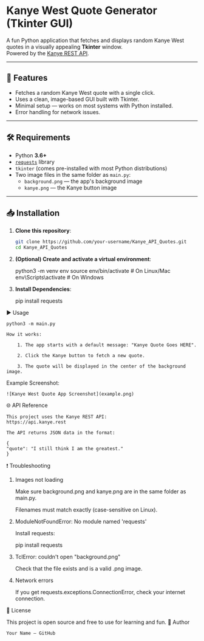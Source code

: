 # Kanye West Quote Generator (Tkinter GUI)

A fun Python application that fetches and displays random Kanye West quotes in a visually appealing **Tkinter** window.  
Powered by the [Kanye REST API](https://api.kanye.rest).

---

## 📌 Features
- Fetches a random Kanye West quote with a single click.
- Uses a clean, image-based GUI built with Tkinter.
- Minimal setup — works on most systems with Python installed.
- Error handling for network issues.

---

## 🛠 Requirements
- Python **3.6+**
- [`requests`](https://pypi.org/project/requests/) library
- `tkinter` (comes pre-installed with most Python distributions)
- Two image files in the same folder as `main.py`:
  - `background.png` — the app's background image
  - `kanye.png` — the Kanye button image

---

## 📥 Installation

1. **Clone this repository**:
   ```bash
   git clone https://github.com/your-username/Kanye_API_Quotes.git
   cd Kanye_API_Quotes


2. **(Optional) Create and activate a virtual environment**:

    python3 -m venv env 
    source env/bin/activate  # On Linux/Mac
    env\Scripts\activate     # On Windows

3. **Install Dependencies**:

    pip install requests

▶ Usage

    python3 -m main.py

    How it works:

        1. The app starts with a default message: "Kanye Quote Goes HERE".

        2. Click the Kanye button to fetch a new quote.

        3. The quote will be displayed in the center of the background image.

Example Screenshot:

    ![Kanye West Quote App Screenshot](example.png)

🌐 API Reference

    This project uses the Kanye REST API:
    https://api.kanye.rest

    The API returns JSON data in the format:

    {
    "quote": "I still think I am the greatest."
    }

❗ Troubleshooting
1. Images not loading

    Make sure background.png and kanye.png are in the same folder as main.py.

    Filenames must match exactly (case-sensitive on Linux).

2. ModuleNotFoundError: No module named 'requests'

    Install requests:

    pip install requests

3. TclError: couldn't open "background.png"

    Check that the file exists and is a valid .png image.

4. Network errors

    If you get requests.exceptions.ConnectionError, check your internet connection.

📄 License

This project is open source and free to use for learning and fun.
👤 Author

    Your Name — GitHub